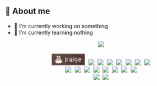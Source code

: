 ## 💫 About me
* 🔭 I’m currently working on something
* 🌱 I’m currently learning nothing

<div align="center">

<kbd><img src="https://skillicons.dev/icons?i=swift,astro,ts,js,html,css,kotlin,c,cpp,cs,lua,ae,pr,blender"/></kbd>

<kbd align="center">
	<a href="https://codeberg.org/paige"><img src="buttons/88x31.gif" /></a>
	<a href="https://acpi.at/"><img src="https://acpi.at/88x31.gif" /></a>
	<a href="https://caitlyn.moe/"><img src="https://caitlyn.moe/88x31.png" /></a>
	<a href="https://uncutified.moe"><img src="https://uncutified.moe/88x31.gif" /></a>
	<a href="https://elissa.moe/"><img src="https://elissa.moe/_astro/me.CXG_6iqd.png" /></a>
	<a href="https://khcrysalis.dev/"><img src="https://khcrysalis.dev/88x31/me.png" /></a>
	<a href="https://mugman.tech"><img src="https://mugman.tech/88x31/me.gif" /></a>
	<a href="https://nin0.dev"><img src="https://files.nin0.dev/88x31.png" /></a>
	<br>
	<a href="https://hhls.xyz/"><img src="https://rushii.dev/88x31/hhls.png" /></a>
	<a href="https://zt64.dev/"><img src="https://zt64.dev/88x31.png" /></a>
	<a href="https://tuah.dev/"><img src="https://sadan.zip/assets/88x31.png" /></a>
	<a href="https://faf4a.me/"><img src="https://faf4a.me/88x31.png" /></a>
	<a href="https://amy.rip/"><img src="https://amy.rip/88x31.png" /></a>
	<a href="https://rushii.dev"><img src="https://rushii.dev/88x31/rushii.webp" /></a>
	<a href="https://github.com/acquitelol"><img src="https://rushii.dev/88x31/rosie.png" /></a>
	<a href="https://wingio.xyz/"><img src="https://rushii.dev/88x31/wing.gif" /></a>
	<br>
	<a href="https://lumina0machina.github.io/"><img src="https://lumina0machina.github.io/88x31.png" /></a>
	<a href="https://vendicated.dev/"><img src="https://vendicated.dev/assets/88x31/me.gif" /></a>
</kbd>

</div>
